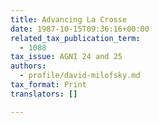 ```yaml
---
title: Advancing La Crosse
date: 1987-10-15T09:36:16+00:00
related_tax_publication_term:
  - 1088
tax_issue: AGNI 24 and 25
authors:
  - profile/david-milofsky.md
tax_format: Print
translators: []

---
```

